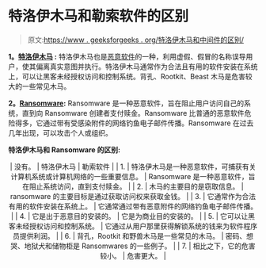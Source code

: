 # 特洛伊木马和勒索软件的区别

> 原文:[https://www . geeksforgeeks . org/特洛伊木马和中间件的区别/](https://www.geeksforgeeks.org/difference-between-trojan-horse-and-ransomware/)

**1。[特洛伊木马](https://www.geeksforgeeks.org/trojan-horse-and-trap-door/) :**
特洛伊木马也是[恶意软件](https://www.geeksforgeeks.org/malware-and-its-types/)的一种，利用虚假、假冒的名称误导用户，使其偏离真实意图并执行。特洛伊木马通常作为合法且有用的软件安装在系统上，可以让黑客未经授权访问和控制系统。背孔、Rootkit、Beast 木马是危害较大的一些常见木马。

**2。[Ransomware](https://www.geeksforgeeks.org/what-is-wannacry-how-does-wannacry-ransomware-work/):**
Ransomware 是一种恶意软件，旨在阻止用户访问自己的系统，直到向 Ransomware 创建者支付赎金。Ransomware 比普通的恶意软件危险得多，它通过带有受感染附件的网络钓鱼电子邮件传播。Ransomware 在过去几年出现，可以攻击个人或组织。

**特洛伊木马和 Ransomware 的区别:**

<center>

| 没有。 | 特洛伊木马 | 勒索软件 |
| 1. | 特洛伊木马是一种恶意软件，可捕获有关计算机系统或计算机网络的一些重要信息。 | Ransomware 是一种恶意软件，旨在阻止系统访问，直到支付赎金。 |
| 2. | 木马的主要目的是窃取信息。 | ransomware 的主要目标是通过获取访问权来获取金钱。 |
| 3. | 它通常作为合法有用的软件安装在系统上。 | 它通常通过带有恶意附件的网络钓鱼电子邮件传播。 |
| 4. | 它是出于恶意目的安装的。 | 它是为商业目的安装的。 |
| 5. | 它可以让黑客未经授权访问和控制系统。 | 它通过从用户那里获得解锁系统的钱来为软件程序员提供利润。 |
| 6. | 背孔，Rootkit 和野兽木马是一些常见的木马。 | 密码、想哭、地狱犬和储物柜是 Ransomwares 的一些例子。 |
| 7. | 相比之下，它的危害较小。 | 危害更大。 |

</center>